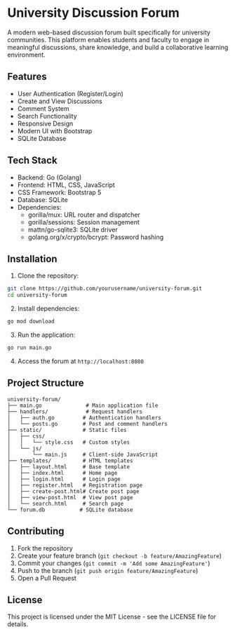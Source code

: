 # University Discussion Forum

A modern web-based discussion forum built specifically for university communities. This platform enables students and faculty to engage in meaningful discussions, share knowledge, and build a collaborative learning environment.

## Features

- User Authentication (Register/Login)
- Create and View Discussions
- Comment System
- Search Functionality
- Responsive Design
- Modern UI with Bootstrap
- SQLite Database

## Tech Stack

- Backend: Go (Golang)
- Frontend: HTML, CSS, JavaScript
- CSS Framework: Bootstrap 5
- Database: SQLite
- Dependencies:
  - gorilla/mux: URL router and dispatcher
  - gorilla/sessions: Session management
  - mattn/go-sqlite3: SQLite driver
  - golang.org/x/crypto/bcrypt: Password hashing

## Installation

1. Clone the repository:
```bash
git clone https://github.com/yourusername/university-forum.git
cd university-forum
```

2. Install dependencies:
```bash
go mod download
```

3. Run the application:
```bash
go run main.go
```

4. Access the forum at `http://localhost:8080`

## Project Structure

```
university-forum/
├── main.go              # Main application file
├── handlers/            # Request handlers
│   ├── auth.go         # Authentication handlers
│   └── posts.go        # Post and comment handlers
├── static/             # Static files
│   ├── css/           
│   │   └── style.css   # Custom styles
│   └── js/
│       └── main.js     # Client-side JavaScript
├── templates/          # HTML templates
│   ├── layout.html     # Base template
│   ├── index.html      # Home page
│   ├── login.html      # Login page
│   ├── register.html   # Registration page
│   ├── create-post.html# Create post page
│   ├── view-post.html  # View post page
│   └── search.html     # Search page
└── forum.db           # SQLite database
```

## Contributing

1. Fork the repository
2. Create your feature branch (`git checkout -b feature/AmazingFeature`)
3. Commit your changes (`git commit -m 'Add some AmazingFeature'`)
4. Push to the branch (`git push origin feature/AmazingFeature`)
5. Open a Pull Request

## License

This project is licensed under the MIT License - see the LICENSE file for details. 